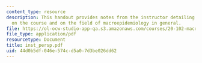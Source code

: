 ```yaml
---
content_type: resource
description: This handout provides notes from the instructor detailing his perspective
  on the course and on the field of macroepidemiology in general.
file: https://ol-ocw-studio-app-qa.s3.amazonaws.com/courses/20-102-macroepidemiology-be-102-spring-2005/44d0b5df046e574cd5a07d3be026dd62_inst_persp.pdf
file_type: application/pdf
resourcetype: Document
title: inst_persp.pdf
uid: 44d0b5df-046e-574c-d5a0-7d3be026dd62
---
```

